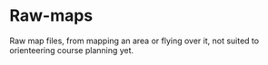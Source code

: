 # Raw-maps
Raw map files, from mapping an area or flying over it, not suited to orienteering course planning yet.
